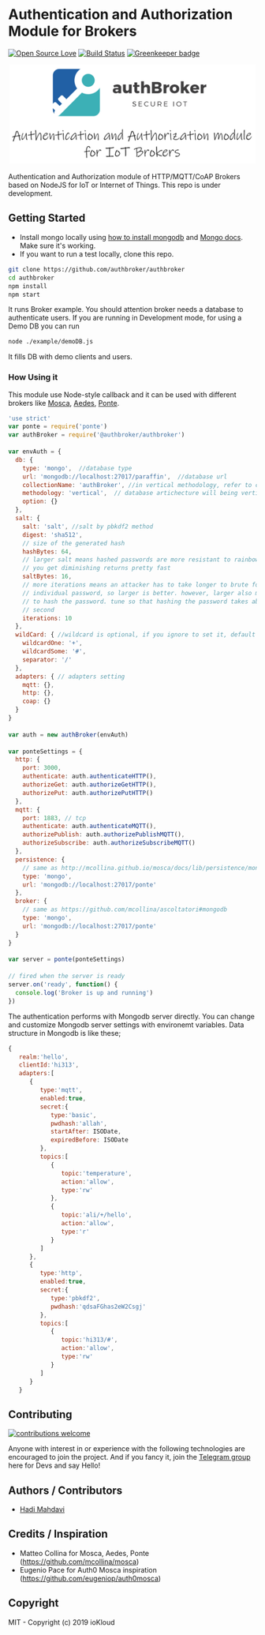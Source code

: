 # Authentication and Authorization Module for Brokers

[![Open Source Love](https://badges.frapsoft.com/os/v1/open-source.svg?v=103)](https://github.com/ellerbrock/open-source-badges/) [![Build Status](https://travis-ci.org/authbroker/authbroker.svg)](https://travis-ci.com/authbroker/authbroker) [![Greenkeeper badge](https://badges.greenkeeper.io/authbroker/authbroker.svg)](https://greenkeeper.io/)

<div align="center">
    <img src="https://github.com/authbroker/authbroker/blob/master/docs/asset/repository-open-graph.png" width="500px"</img> 
</div>

Authentication and Authorization module of HTTP/MQTT/CoAP Brokers based on NodeJS for IoT or Internet of Things. This repo is under development.


##  Getting Started

* Install mongo locally using [how to install mongodb](https://www.digitalocean.com/community/tutorials/how-to-install-mongodb-on-ubuntu-18-04) and [Mongo docs](https://docs.mongodb.com/manual/administration/install-community/). Make sure it's working.
* If you want to run a test locally, clone this repo.

``` bash
git clone https://github.com/authbroker/authbroker
cd authbroker
npm install
npm start
```
It runs Broker example. You should attention broker needs a database to authenticate users. If you are running in Development mode, for using a Demo DB you can run

``` bash
node ./example/demoDB.js
```
It fills DB with demo clients and users. 


### How Using it
This module use Node-style callback and it can be used with different brokers like [Mosca](https://github.com/mcollina/mosca), [Aedes](https://github.com/mcollina/aedes), [Ponte](http://github.com/eclipse/ponte).

``` js
'use strict'
var ponte = require('ponte')
var authBroker = require('@authbroker/authbroker')

var envAuth = {
  db: {
    type: 'mongo',  //database type
    url: 'mongodb://localhost:27017/paraffin',  //database url
    collectionName: 'authBroker', //in vertical methodology, refer to collectionName
    methodology: 'vertical',  // database artichecture will being vertical or horizontal
    option: {}
  },
  salt: {
    salt: 'salt', //salt by pbkdf2 method
    digest: 'sha512',
    // size of the generated hash
    hashBytes: 64,
    // larger salt means hashed passwords are more resistant to rainbow table, but
    // you get diminishing returns pretty fast
    saltBytes: 16,
    // more iterations means an attacker has to take longer to brute force an
    // individual password, so larger is better. however, larger also means longer
    // to hash the password. tune so that hashing the password takes about a
    // second
    iterations: 10
  },
  wildCard: { //wildcard is optional, if you ignore to set it, default is +, # , /
    wildcardOne: '+',
    wildcardSome: '#',
    separator: '/'
  },
  adapters: { // adapters setting
    mqtt: {},
    http: {},
    coap: {}
  }
}

var auth = new authBroker(envAuth)

var ponteSettings = {
  http: {
    port: 3000,
    authenticate: auth.authenticateHTTP(),
    authorizeGet: auth.authorizeGetHTTP(),
    authorizePut: auth.authorizePutHTTP()
  },
  mqtt: {
    port: 1883, // tcp
    authenticate: auth.authenticateMQTT(),
    authorizePublish: auth.authorizePublishMQTT(),
    authorizeSubscribe: auth.authorizeSubscribeMQTT()
  },
  persistence: {
    // same as http://mcollina.github.io/mosca/docs/lib/persistence/mongo.js.html
    type: 'mongo',
    url: 'mongodb://localhost:27017/ponte'
  },
  broker: {
    // same as https://github.com/mcollina/ascoltatori#mongodb
    type: 'mongo',
    url: 'mongodb://localhost:27017/ponte'
  }
}

var server = ponte(ponteSettings)

// fired when the server is ready
server.on('ready', function() {
  console.log('Broker is up and running')
})
```


The authentication performs with Mongodb server directly. You can change and customize Mongodb server settings with environemt variables. Data structure in Mongodb is like these;

``` javascript
{  
   realm:'hello',
   clientId:'hi313',
   adapters:[  
      {  
         type:'mqtt',
         enabled:true,
         secret:{  
            type:'basic',
            pwdhash:'allah',
            startAfter: ISODate,
            expiredBefore: ISODate
         },
         topics:[  
            {  
               topic:'temperature',
               action:'allow',
               type:'rw'
            },
            {  
               topic:'ali/+/hello',
               action:'allow',
               type:'r'
            }
         ]
      },
      {  
         type:'http',
         enabled:true,
         secret:{  
            type:'pbkdf2',
            pwdhash:'qdsaFGhas2eW2Csgj'
         },
         topics:[  
            {  
               topic:'hi313/#',
               action:'allow',
               type:'rw'
            }
         ]
      }
   }
```


## Contributing

[![contributions welcome](https://img.shields.io/badge/contributions-welcome-brightgreen.svg?style=flat)](https://github.com/dwyl/esta/issues)

Anyone with interest in or experience with the following technologies are encouraged to join the project.
And if you fancy it, join the [Telegram group](t.me/joinchat/AuKmG05CNFTz0bsBny9igg) here for Devs and say Hello!


## Authors / Contributors

* [Hadi Mahdavi](https://twitter.com/kamerdack)



## Credits / Inspiration

* Matteo Collina for Mosca, Aedes, Ponte (https://github.com/mcollina/mosca)
* Eugenio Pace for Auth0 Mosca inspiration (https://github.com/eugeniop/auth0mosca)


## Copyright

MIT - Copyright (c) 2019 ioKloud
